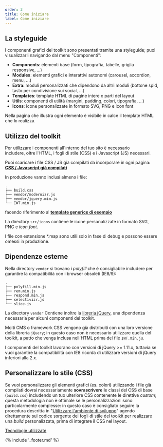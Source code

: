 ```yaml
---
order: 3
title: Come iniziare
label: Come iniziare
---
```


## La styleguide

I componenti grafici del toolkit sono presentati tramite una styleguide;
puoi visualizzarli navigando dal menu "Componenti":

- **Components**: elementi base (form, tipografia, tabelle, griglia responsive, ...)  
- **Modules**: elementi grafici e interattivi autonomi (carousel, accordion, menu, ...)
- **Extra**: moduli personalizzati che dipendono da altri moduli (bottone spid, tasto per condivisione sui social, ...)
- **Templates**: template HTML di pagine intere o parti del layout
- **Utils**: componenti di utilità (margini, padding, colori, tipografia, ...)
- **Icons**: icone personalizzate in formato SVG, PNG e icon font

Nella pagina che illustra ogni elemento è visibile in calce il template HTML che lo realizza.

## Utilizzo del toolkit

Per utilizzare i componenti all'interno del tuo sito è necessario<br>
includere, oltre l'HTML, i fogli di stile (CSS) e i Javascript (JS) necessari.

Puoi scaricare i file CSS / JS già compilati da incorporare in ogni pagina:<br>
**[CSS / Javascript già compilati](https://github.com/italia/ita-web-toolkit/tree/gh-pages/build)**

In produzione vanno inclusi almeno i file:

```
.
├── build.css
├── vendor/modernizr.js
├── vendor/jquery.min.js
└── IWT.min.js
```

facendo riferimento al
**[template generico di esempio](https://raw.githubusercontent.com/italia/ita-web-toolkit/master/src/_preview.tmpl)**

La directory `src/icons` contiene le icone personalizzate in formato SVG, PNG e *icon font*.

I file con estensione \*.map sono utili solo in fase di debug e possono essere omessi in produzione.

## Dipendenze esterne

Nella directory `vendor` si trovano i *polyfill* che è consigliabile includere per garantire la compatibilità
con i browser obsoleti (IE8/9):

```
.
├── polyfill.min.js
├── rem.min.js
├── respond.min.js
├── selectivizr.js
└── slice.js
```

La directory `vendor` Contiene inoltre la [libreria jQuery](https://jquery.com/),
una dipendenza necessaria per alcuni componenti del toolkit.

Molti CMS o framework CSS vengono già distribuiti con una loro versione della libreria `jQuery`;
in questo caso non è necessario utilizzare quella del toolkit, a patto che venga inclusa
nell'HTML prima del file `IWT.min.js`.

I componenti del toolkit lavorano con versioni di jQuery >= 1.11.x, tuttavia
se vuoi garantire la compatibilità con IE8 ricorda di utilizzare versioni
di jQuery inferiori alla 2.x.

## Personalizzare lo stile (CSS)

Se vuoi personalizzare gli elementi grafici (es. colori)
utilizzando i file già compilati dovrai necessariamente **sovrascrivere** le classi del CSS di base (`build.css`)
includendo un tuo ulteriore CSS contenente le direttive *custom*;
questa metodologia non è ottimale se le personalizzazioni
sono particolarmente complesse: in questo caso è consigliato
seguire la procedura descritta in "[Utilizzare l'ambiente di sviluppo](sviluppare)"
agendo direttamente sul codice sorgente dei fogli di stile del toolkit
per realizzare una *build* personalizzata, prima di integrare il CSS nel layout.

[Tecnologie utilizzate](tecnologie)

{% include '_footer.md' %}
